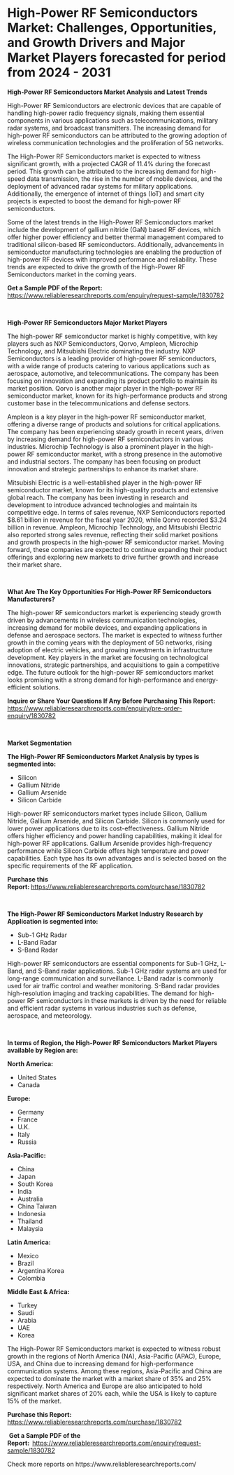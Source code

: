 <p><h1>High-Power RF Semiconductors Market: Challenges, Opportunities, and Growth Drivers and Major Market Players forecasted for period from 2024 - 2031</h1></p><p><strong>High-Power RF Semiconductors Market Analysis and Latest Trends</strong></p>
<p><p>High-Power RF Semiconductors are electronic devices that are capable of handling high-power radio frequency signals, making them essential components in various applications such as telecommunications, military radar systems, and broadcast transmitters. The increasing demand for high-power RF semiconductors can be attributed to the growing adoption of wireless communication technologies and the proliferation of 5G networks.</p><p>The High-Power RF Semiconductors market is expected to witness significant growth, with a projected CAGR of 11.4% during the forecast period. This growth can be attributed to the increasing demand for high-speed data transmission, the rise in the number of mobile devices, and the deployment of advanced radar systems for military applications. Additionally, the emergence of internet of things (IoT) and smart city projects is expected to boost the demand for high-power RF semiconductors.</p><p>Some of the latest trends in the High-Power RF Semiconductors market include the development of gallium nitride (GaN) based RF devices, which offer higher power efficiency and better thermal management compared to traditional silicon-based RF semiconductors. Additionally, advancements in semiconductor manufacturing technologies are enabling the production of high-power RF devices with improved performance and reliability. These trends are expected to drive the growth of the High-Power RF Semiconductors market in the coming years.</p></p>
<p><strong>Get a Sample PDF of the Report:&nbsp;</strong> <a href="https://www.reliableresearchreports.com/enquiry/request-sample/1830782">https://www.reliableresearchreports.com/enquiry/request-sample/1830782</a></p>
<p>&nbsp;</p>
<p><strong>High-Power RF Semiconductors Major Market Players</strong></p>
<p><p>The high-power RF semiconductor market is highly competitive, with key players such as NXP Semiconductors, Qorvo, Ampleon, Microchip Technology, and Mitsubishi Electric dominating the industry. NXP Semiconductors is a leading provider of high-power RF semiconductors, with a wide range of products catering to various applications such as aerospace, automotive, and telecommunications. The company has been focusing on innovation and expanding its product portfolio to maintain its market position. Qorvo is another major player in the high-power RF semiconductor market, known for its high-performance products and strong customer base in the telecommunications and defense sectors.</p><p>Ampleon is a key player in the high-power RF semiconductor market, offering a diverse range of products and solutions for critical applications. The company has been experiencing steady growth in recent years, driven by increasing demand for high-power RF semiconductors in various industries. Microchip Technology is also a prominent player in the high-power RF semiconductor market, with a strong presence in the automotive and industrial sectors. The company has been focusing on product innovation and strategic partnerships to enhance its market share.</p><p>Mitsubishi Electric is a well-established player in the high-power RF semiconductor market, known for its high-quality products and extensive global reach. The company has been investing in research and development to introduce advanced technologies and maintain its competitive edge. In terms of sales revenue, NXP Semiconductors reported $8.61 billion in revenue for the fiscal year 2020, while Qorvo recorded $3.24 billion in revenue. Ampleon, Microchip Technology, and Mitsubishi Electric also reported strong sales revenue, reflecting their solid market positions and growth prospects in the high-power RF semiconductor market. Moving forward, these companies are expected to continue expanding their product offerings and exploring new markets to drive further growth and increase their market share.</p></p>
<p>&nbsp;</p>
<p><strong>What Are The Key Opportunities For High-Power RF Semiconductors Manufacturers?</strong></p>
<p><p>The high-power RF semiconductors market is experiencing steady growth driven by advancements in wireless communication technologies, increasing demand for mobile devices, and expanding applications in defense and aerospace sectors. The market is expected to witness further growth in the coming years with the deployment of 5G networks, rising adoption of electric vehicles, and growing investments in infrastructure development. Key players in the market are focusing on technological innovations, strategic partnerships, and acquisitions to gain a competitive edge. The future outlook for the high-power RF semiconductors market looks promising with a strong demand for high-performance and energy-efficient solutions.</p></p>
<p><strong>Inquire or Share Your Questions If Any Before Purchasing This Report:</strong> <a href="https://www.reliableresearchreports.com/enquiry/pre-order-enquiry/1830782">https://www.reliableresearchreports.com/enquiry/pre-order-enquiry/1830782</a></p>
<p>&nbsp;</p>
<p><strong>Market Segmentation</strong></p>
<p><strong>The High-Power RF Semiconductors Market Analysis by types is segmented into:</strong></p>
<p><ul><li>Silicon</li><li>Gallium Nitride</li><li>Gallium Arsenide</li><li>Silicon Carbide</li></ul></p>
<p><p>High-power RF semiconductors market types include Silicon, Gallium Nitride, Gallium Arsenide, and Silicon Carbide. Silicon is commonly used for lower power applications due to its cost-effectiveness. Gallium Nitride offers higher efficiency and power handling capabilities, making it ideal for high-power RF applications. Gallium Arsenide provides high-frequency performance while Silicon Carbide offers high temperature and power capabilities. Each type has its own advantages and is selected based on the specific requirements of the RF application.</p></p>
<p><strong>Purchase this Report:&nbsp;</strong><a href="https://www.reliableresearchreports.com/purchase/1830782">https://www.reliableresearchreports.com/purchase/1830782</a></p>
<p>&nbsp;</p>
<p><strong>The High-Power RF Semiconductors Market Industry Research by Application is segmented into:</strong></p>
<p><ul><li>Sub-1 GHz Radar</li><li>L-Band Radar</li><li>S-Band Radar</li></ul></p>
<p><p>High-power RF semiconductors are essential components for Sub-1 GHz, L-Band, and S-Band radar applications. Sub-1 GHz radar systems are used for long-range communication and surveillance. L-Band radar is commonly used for air traffic control and weather monitoring. S-Band radar provides high-resolution imaging and tracking capabilities. The demand for high-power RF semiconductors in these markets is driven by the need for reliable and efficient radar systems in various industries such as defense, aerospace, and meteorology.</p></p>
<p>&nbsp;</p>
<p><strong>In terms of Region, the High-Power RF Semiconductors Market Players available by Region are:</strong></p>
<p>
    <p> <strong> North America: </strong>
        <ul>
            <li>United States</li>
            <li>Canada</li>
        </ul>
        </p> 
    <p> <strong> Europe: </strong>
        <ul>
            <li>Germany</li>
            <li>France</li>
            <li>U.K.</li>
            <li>Italy</li>
            <li>Russia</li>
        </ul>
        </p> 
    <p> <strong> Asia-Pacific: </strong>
        <ul>
            <li>China</li>
            <li>Japan</li>
            <li>South Korea</li>
            <li>India</li>
            <li>Australia</li>
            <li>China Taiwan</li>
            <li>Indonesia</li>
            <li>Thailand</li>
            <li>Malaysia</li>
        </ul>
        </p> 
    <p> <strong> Latin America: </strong>
        <ul>
            <li>Mexico</li>
            <li>Brazil</li>
            <li>Argentina Korea</li>
            <li>Colombia</li>
        </ul>
        </p> 
    <p> <strong> Middle East & Africa: </strong>
        <ul>
            <li>Turkey</li>
            <li>Saudi</li>
            <li>Arabia</li>
            <li>UAE</li>
            <li>Korea</li>
        </ul>
    </p>
    </p>
<p><p>The High-Power RF Semiconductors market is expected to witness robust growth in the regions of North America (NA), Asia-Pacific (APAC), Europe, USA, and China due to increasing demand for high-performance communication systems. Among these regions, Asia-Pacific and China are expected to dominate the market with a market share of 35% and 25% respectively. North America and Europe are also anticipated to hold significant market shares of 20% each, while the USA is likely to capture 15% of the market.</p></p>
<p><strong>Purchase this Report: </strong><a href="https://www.reliableresearchreports.com/purchase/1830782">https://www.reliableresearchreports.com/purchase/1830782</a></p>
<p>&nbsp;<strong>Get a Sample PDF of the Report:&nbsp;&nbsp;</strong><a href="https://www.reliableresearchreports.com/enquiry/request-sample/1830782">https://www.reliableresearchreports.com/enquiry/request-sample/1830782</a></p>
<p><strong></strong></p>
<p>Check more reports on https://www.reliableresearchreports.com/</p>